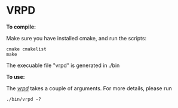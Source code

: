 # VRPD

**To compile:**

Make sure you have installed cmake, and run the scripts:
~~~
cmake cmakelist
make
~~~
The execuable file "vrpd" is generated in ./bin

**To use:**

The [*vrpd*][null-link] takes a couple of arguments. For more details, please run
~~~
./bin/vrpd -?
~~~

[null-link]: chrome://not-a-link
